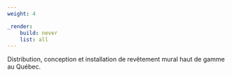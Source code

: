 ```yaml
---
weight: 4

_render:
    build: never
    list: all
---
```


Distribution, conception et installation de revêtement mural haut de gamme au Québec.

